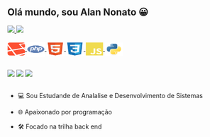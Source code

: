 ## Olá mundo, sou Alan Nonato 😀
 
<a href="https://github.com/AlanNonat0">
 <div>
   <img height="170em" src="https://github-readme-stats.vercel.app/api?username=AlanNonat0&show_icons=true&theme=dark&icon_color=F66D6D&include_all_commits=true&count_private=true&locale=pt-br"/>
   <img height="170em" src="https://github-readme-stats.vercel.app/api/top-langs/?username=AlanNonat0&layout=compact&langs_count=7&theme=dark&locale=pt-br"/>
</div>

<div style="display: inline_block"><br>
  <img align="center" alt="laravel" height="30" width="40" src="https://raw.githubusercontent.com/devicons/devicon/master/icons/laravel/laravel-plain.svg">
  <img align="center" alt="php" height="35" width="40" src="https://raw.githubusercontent.com/devicons/devicon/master/icons/php/php-plain.svg">
  <img align="center" alt="HTML" height="30" width="40" src="https://raw.githubusercontent.com/devicons/devicon/master/icons/html5/html5-original.svg">
  <img align="center" alt="CSS" height="30" width="40" src="https://raw.githubusercontent.com/devicons/devicon/master/icons/css3/css3-original.svg">
  <img align="center" alt="Js" height="30" width="40" src="https://raw.githubusercontent.com/devicons/devicon/master/icons/javascript/javascript-plain.svg">
  <img align="center" alt="Python" height="30" width="40" src="https://raw.githubusercontent.com/devicons/devicon/master/icons/python/python-original.svg">  
</div>
</a>

 ##
 
<div> 
 <a href="https://www.linkedin.com/in/alan-nonato-silva/" target="_blank"><img src="https://img.shields.io/badge/-LinkedIn-%230077B5?style=for-the-badge&logo=linkedin&logoColor=white" target="_blank"></a> 
  <a href="https://www.youtube.com/channel/UC8nDbHfXrRRnsLphrpRcGPg" target="_blank"><img src="https://img.shields.io/badge/YouTube-FF0000?style=for-the-badge&logo=youtube&logoColor=white" target="_blank"></a>
  <a href = "mailto:developer.alan.nonato@gmail.com"><img src="https://img.shields.io/badge/-Gmail-%23333?style=for-the-badge&logo=gmail&logoColor=white" target="_blank"></a>
</div>
 
 ##
 
- 💻 Sou Estudande de Analalise e Desenvolvimento de Sistemas
 
- 🌐 Apaixonado por programação
 
- 🛠️ Focado na trilha back end
